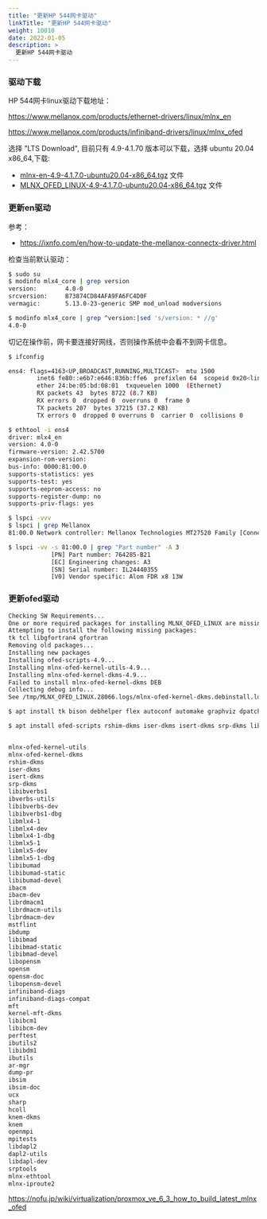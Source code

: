 ```yaml
---
title: "更新HP 544网卡驱动"
linkTitle: "更新HP 544网卡驱动"
weight: 10010
date: 2022-01-05
description: >
  更新HP 544网卡驱动
---
```




### 驱动下载

HP 544网卡linux驱动下载地址：

https://www.mellanox.com/products/ethernet-drivers/linux/mlnx_en

https://www.mellanox.com/products/infiniband-drivers/linux/mlnx_ofed

选择 "LTS Download", 目前只有 4.9-4.1.70 版本可以下载，选择 ubuntu 20.04 x86_64,下载:

- [mlnx-en-4.9-4.1.7.0-ubuntu20.04-x86_64.tgz](http://www.mellanox.com/downloads/ofed/MLNX_EN-4.9-4.1.7.0/mlnx-en-4.9-4.1.7.0-ubuntu20.04-x86_64.tgz) 文件
- [MLNX_OFED_LINUX-4.9-4.1.7.0-ubuntu20.04-x86_64.tgz](http://www.mellanox.com/page/mlnx_ofed_eula?mtag=linux_sw_drivers&mrequest=downloads&mtype=ofed&mver=MLNX_OFED-4.9-4.1.7.0&mname=MLNX_OFED_LINUX-4.9-4.1.7.0-ubuntu20.04-x86_64.tgz) 文件

### 更新en驱动

参考：

- https://ixnfo.com/en/how-to-update-the-mellanox-connectx-driver.html

检查当前默认驱动：

```bash
$ sudo su
$ modinfo mlx4_core | grep version
version:        4.0-0
srcversion:     B73874CD84AFA9FA6FC4D0F
vermagic:       5.13.0-23-generic SMP mod_unload modversions 

$ modinfo mlx4_core | grep ^version:|sed 's/version: * //g'
4.0-0
```

切记在操作前，网卡要连接好网线，否则操作系统中会看不到网卡信息。

```bash
$ ifconfig

ens4: flags=4163<UP,BROADCAST,RUNNING,MULTICAST>  mtu 1500
        inet6 fe80::e6b7:e646:836b:ffe6  prefixlen 64  scopeid 0x20<link>
        ether 24:be:05:bd:08:01  txqueuelen 1000  (Ethernet)
        RX packets 43  bytes 8722 (8.7 KB)
        RX errors 0  dropped 0  overruns 0  frame 0
        TX packets 207  bytes 37215 (37.2 KB)
        TX errors 0  dropped 0 overruns 0  carrier 0  collisions 0

$ ethtool -i ens4
driver: mlx4_en
version: 4.0-0
firmware-version: 2.42.5700
expansion-rom-version: 
bus-info: 0000:81:00.0
supports-statistics: yes
supports-test: yes
supports-eeprom-access: no
supports-register-dump: no
supports-priv-flags: yes
```



```bash
$ lspci -vvv
$ lspci | grep Mellanox
81:00.0 Network controller: Mellanox Technologies MT27520 Family [ConnectX-3 Pro]

$ lspci -vv -s 81:00.0 | grep "Part number" -A 3
			[PN] Part number: 764285-B21
			[EC] Engineering changes: A3
			[SN] Serial number: IL24440355
			[V0] Vendor specific: Alom FDR x8 13W
```



### 更新ofed驱动



```bash
Checking SW Requirements...
One or more required packages for installing MLNX_OFED_LINUX are missing.
Attempting to install the following missing packages:
tk tcl libgfortran4 gfortran
Removing old packages...
Installing new packages
Installing ofed-scripts-4.9...
Installing mlnx-ofed-kernel-utils-4.9...
Installing mlnx-ofed-kernel-dkms-4.9...
Failed to install mlnx-ofed-kernel-dkms DEB
Collecting debug info...
See /tmp/MLNX_OFED_LINUX.28066.logs/mlnx-ofed-kernel-dkms.debinstall.log
```



```bash
$ apt install tk bison debhelper flex autoconf automake graphviz dpatch gfortran libgfortran4 quilt dkms chrpath tcl m4 swig libnl-route-3-dev
```



```bash
$ apt install ofed-scripts rshim-dkms iser-dkms isert-dkms srp-dkms libibverbs1


mlnx-ofed-kernel-utils
mlnx-ofed-kernel-dkms
rshim-dkms
iser-dkms
isert-dkms
srp-dkms
libibverbs1
ibverbs-utils
libibverbs-dev
libibverbs1-dbg
libmlx4-1
libmlx4-dev
libmlx4-1-dbg
libmlx5-1
libmlx5-dev
libmlx5-1-dbg
libibumad
libibumad-static
libibumad-devel
ibacm
ibacm-dev
librdmacm1
librdmacm-utils
librdmacm-dev
mstflint
ibdump
libibmad
libibmad-static
libibmad-devel
libopensm
opensm
opensm-doc
libopensm-devel
infiniband-diags
infiniband-diags-compat
mft
kernel-mft-dkms
libibcm1
libibcm-dev
perftest
ibutils2
libibdm1
ibutils
ar-mgr
dump-pr
ibsim
ibsim-doc
ucx
sharp
hcoll
knem-dkms
knem
openmpi
mpitests
libdapl2
dapl2-utils
libdapl-dev
srptools
mlnx-ethtool
mlnx-iproute2

```



https://nofu.jp/wiki/virtualization/proxmox_ve_6_3_how_to_build_latest_mlnx_ofed

